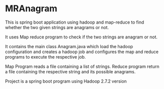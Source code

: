 # MRAnagram

This is spring boot application using hadoop and map-reduce to find whether the two given strings are anagrams or not.

It uses Map reduce program to check if the two strings are anagram or not.

It contains the main class Anagram.java which load the hadoop configuration and creates a hadoop job and configures the map and reduce programs to execute the respective job.

Map Program reads a file containing a list of strings.
Reduce program return a file containing the respective string and its possible anagrams.

Project is a spring boot program using Hadoop 2.7.2 version
